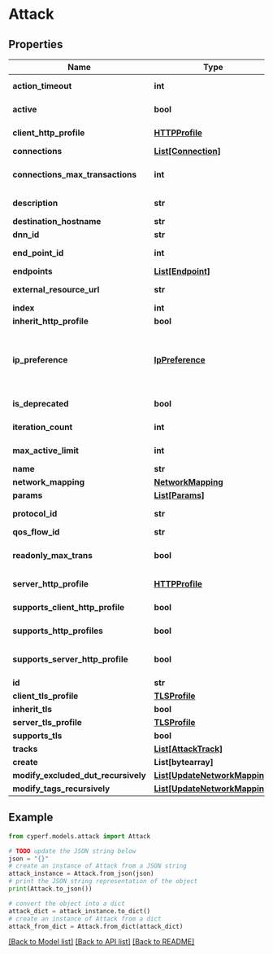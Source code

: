 # Attack


## Properties

Name | Type | Description | Notes
------------ | ------------- | ------------- | -------------
**action_timeout** | **int** | The action timeout value of the Scenario. | [optional] 
**active** | **bool** | Indicates whether the scenario is enabled or not. | [optional] 
**client_http_profile** | [**HTTPProfile**](HTTPProfile.md) | The client HTTP profile used in the Scenario. | [optional] 
**connections** | [**List[Connection]**](Connection.md) |  | [optional] 
**connections_max_transactions** | **int** | The maximum number of transactions for all scenario connections. | [optional] 
**description** | **str** | The description of the Scenario. | [optional] 
**destination_hostname** | **str** |  | [optional] 
**dnn_id** | **str** |  | [optional] 
**end_point_id** | **int** | The endpoint ID of the Scenario. | [optional] 
**endpoints** | [**List[Endpoint]**](Endpoint.md) |  | [optional] 
**external_resource_url** | **str** | The external resource URL of the Scenario. | [optional] 
**index** | **int** | The index of the scenario. | [optional] 
**inherit_http_profile** | **bool** |  | [optional] 
**ip_preference** | [**IpPreference**](IpPreference.md) | The Ip Preference. Must be one of: IPV4_ONLY, IPV6_ONLY, BOTH_IPV4_FIRST, BOTH_IPV6_FIRST or IP_PREF_MAX. | [optional] 
**is_deprecated** | **bool** | A value that indicates if the action is deprecated. | [optional] 
**iteration_count** | **int** | The iteration counter of the Scenario. | [optional] 
**max_active_limit** | **int** | The maximum active limit of the Scenario. | [optional] 
**name** | **str** |  | [optional] 
**network_mapping** | [**NetworkMapping**](NetworkMapping.md) |  | [optional] 
**params** | [**List[Params]**](Params.md) |  | [optional] 
**protocol_id** | **str** | The protocol ID of the Scenario. | [optional] 
**qos_flow_id** | **str** |  | [optional] 
**readonly_max_trans** | **bool** | If true, ConnectionsMaxTransactions will be readonly. | [optional] 
**server_http_profile** | [**HTTPProfile**](HTTPProfile.md) | The server HTTP profile used in the Scenario. | [optional] 
**supports_client_http_profile** | **bool** | Indicates if the scenario supports Client HTTP profile. | [optional] 
**supports_http_profiles** | **bool** | Indicates if the scenario supports HTTP profiles. | [optional] 
**supports_server_http_profile** | **bool** | Indicates if the scenario supports Server HTTP profile. | [optional] 
**id** | **str** |  | [optional] 
**client_tls_profile** | [**TLSProfile**](TLSProfile.md) |  | [optional] 
**inherit_tls** | **bool** |  | [optional] 
**server_tls_profile** | [**TLSProfile**](TLSProfile.md) |  | [optional] 
**supports_tls** | **bool** |  | [optional] 
**tracks** | [**List[AttackTrack]**](AttackTrack.md) |  | [optional] 
**create** | **List[bytearray]** |  | [optional] 
**modify_excluded_dut_recursively** | [**List[UpdateNetworkMapping]**](UpdateNetworkMapping.md) |  | [optional] 
**modify_tags_recursively** | [**List[UpdateNetworkMapping]**](UpdateNetworkMapping.md) |  | [optional] 

## Example

```python
from cyperf.models.attack import Attack

# TODO update the JSON string below
json = "{}"
# create an instance of Attack from a JSON string
attack_instance = Attack.from_json(json)
# print the JSON string representation of the object
print(Attack.to_json())

# convert the object into a dict
attack_dict = attack_instance.to_dict()
# create an instance of Attack from a dict
attack_from_dict = Attack.from_dict(attack_dict)
```
[[Back to Model list]](../README.md#documentation-for-models) [[Back to API list]](../README.md#documentation-for-api-endpoints) [[Back to README]](../README.md)


